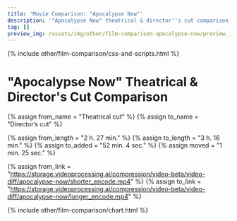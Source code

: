 ```yaml
---
title: 'Movie Comparison: "Apocalypse Now"'
description: '"Apocalypse Now" theatrical & director''s cut comparison.'
tag: []
preview_img: /assets/img/other/film-comparison-apocalypse-now/preview.jpg
---
```


{% include other/film-comparison/css-and-scripts.html %}

# "Apocalypse Now" Theatrical & Director's Cut Comparison

{% assign from_name = "Theatrical cut" %}
{% assign to_name = "Director’s cut" %}

{% assign from_length = "2 h. 27 min." %}
{% assign to_length = "3 h. 16 min." %}
{% assign to_added = "52 min. 4 sec." %}
{% assign moved = "1 min. 25 sec." %}

{% assign from_link = "https://storage.videoprocessing.ai/compression/video-beta/video-diff/apocalypse-now/shorter_encode.mp4" %}
{% assign to_link = "https://storage.videoprocessing.ai/compression/video-beta/video-diff/apocalypse-now/longer_encode.mp4" %}

{% include other/film-comparison/chart.html %}

<script>create_charts([6,31300,1,870,24,111,24,67,188,504,124,2057,975,4880,1467,143,1625,292,27068,1,163,357,49,357,316,230,160,493,2,1934,2802,4,1038,1,1544,3524,298,22076,3576,2057,939,458,9294,15098,185,99,32086,35649,39010,9883,2145,31295,], [3,0,3,0,3,0,4,3,0,4,3,1,3,0,4,3,0,4,0,3,0,4,3,0,4,3,0,4,3,0,4,3,0,3,0,4,3,0,4,2,4,3,0,4,0,3,0,4,0,4,3,0,], [39,11,], 23.976, "Theatrical cut", "Director’s cut", "frame(-s)");</script>
